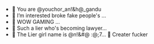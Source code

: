 - 💐 You are @youchor_an!&h@_gandu
- 🤺 I’m interested broke fake people's ...
- 🦸 WOW GAMING ...
- 🗿 Such a lier who's becoming lawyer...
- 🤥 The Lier girl name is @n!&#@ :@;7...
🐚 Creater fucker
<!---
Choranishagandu/Choranishagandu is a ✨ special ✨ repository because its `README.md` (this file) appears on your GitHub profile.
You can click the Preview link to take a look at your changes.
--->
